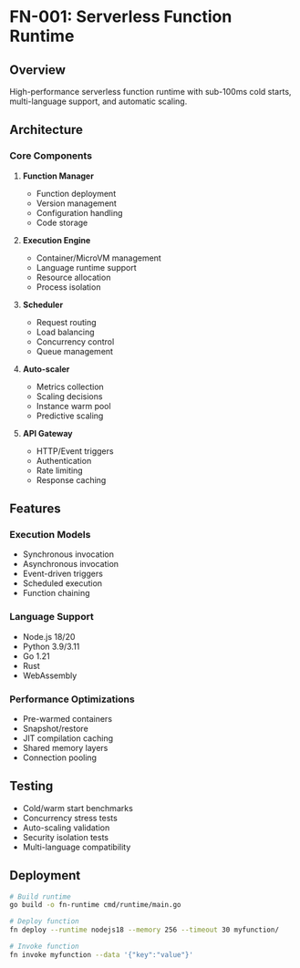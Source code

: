 # FN-001: Serverless Function Runtime

## Overview

High-performance serverless function runtime with sub-100ms cold starts, multi-language support, and automatic scaling.

## Architecture

### Core Components

1. **Function Manager**
   - Function deployment
   - Version management
   - Configuration handling
   - Code storage

2. **Execution Engine**
   - Container/MicroVM management
   - Language runtime support
   - Resource allocation
   - Process isolation

3. **Scheduler**
   - Request routing
   - Load balancing
   - Concurrency control
   - Queue management

4. **Auto-scaler**
   - Metrics collection
   - Scaling decisions
   - Instance warm pool
   - Predictive scaling

5. **API Gateway**
   - HTTP/Event triggers
   - Authentication
   - Rate limiting
   - Response caching

## Features

### Execution Models
- Synchronous invocation
- Asynchronous invocation
- Event-driven triggers
- Scheduled execution
- Function chaining

### Language Support
- Node.js 18/20
- Python 3.9/3.11
- Go 1.21
- Rust
- WebAssembly

### Performance Optimizations
- Pre-warmed containers
- Snapshot/restore
- JIT compilation caching
- Shared memory layers
- Connection pooling

## Testing

- Cold/warm start benchmarks
- Concurrency stress tests
- Auto-scaling validation
- Security isolation tests
- Multi-language compatibility

## Deployment

```bash
# Build runtime
go build -o fn-runtime cmd/runtime/main.go

# Deploy function
fn deploy --runtime nodejs18 --memory 256 --timeout 30 myfunction/

# Invoke function
fn invoke myfunction --data '{"key":"value"}'
```